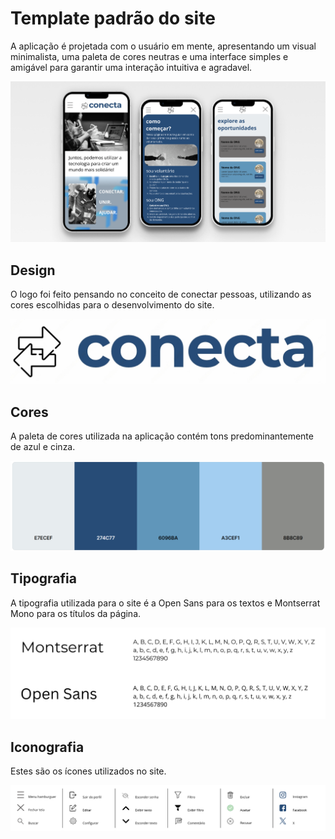 # Template padrão do site

A aplicação é projetada com o usuário em mente, apresentando um visual minimalista, uma paleta de cores neutras e uma interface simples e amigável para garantir uma interação intuitiva e agradavel.

![Layout](./imagens_template/layout.png)


## Design

O logo foi feito pensando no conceito de conectar pessoas, utilizando as cores escolhidas para o desenvolvimento do site. 


![Logo](./imagens_template/logo-conecta.png)


## Cores

A paleta de cores utilizada na aplicação contém tons predominantemente de azul e cinza. 

![Paleta de Cores](./imagens_template/paleta-de-cores.png)

## Tipografia

A tipografia utilizada para o site é a Open Sans para os textos e Montserrat Mono para os títulos da página. 

![Tipografia](./imagens_template/tipografia.png)

## Iconografia

Estes são os ícones utilizados no site. 

![Iconografia](./imagens_template/iconografia-template.png)

